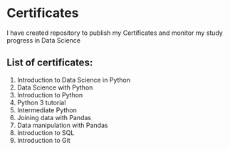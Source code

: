 # Certificates
I have created repository to publish my Certificates and monitor my study progress in Data Science 

## List of certificates:
1. Introduction to Data Science in Python
2. Data Science with Python 
3. Introduction to Python
4. Python 3 tutorial 
5. Intermediate Python
6. Joining data with Pandas
7. Data manipulation with Pandas
8. Introduction to SQL
9. Introduction to Git
